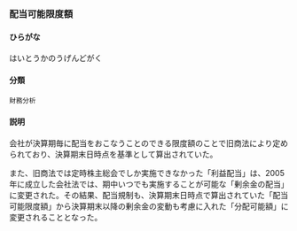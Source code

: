 <div style="display:none;">

## [あ行](securities-terms?id=あ行)
## [か行](securities-terms?id=か行)
## [さ行](securities-terms?id=さ行)
## [た行](securities-terms?id=た行)
## [な行](securities-terms?id=な行)
## [は行](securities-terms?id=は行)

</div>

### 配当可能限度額

#### ひらがな

はいとうかのうげんどがく

#### 分類

`財務分析`

#### 説明

会社が決算期毎に配当をおこなうことのできる限度額のことで旧商法により定められており、決算期末日時点を基準として算出されていた。
また、旧商法では定時株主総会でしか実施できなかった「利益配当」は、2005年に成立した会社法では、期中いつでも実施することが可能な「剰余金の配当」に変更された。その結果、配当規制も、決算期末日時点で算出されていた「配当可能限度額」から決算期末以降の剰余金の変動も考慮に入れた「分配可能額」に変更されることとなった。

<div style="display:none;">

## [ま行](securities-terms?id=ま行)
## [や行](securities-terms?id=や行)
## [ら行](securities-terms?id=ら行)
## [わ行](securities-terms?id=わ行)
## [英数字・記号](securities-terms?id=英数字・記号)

</div>

